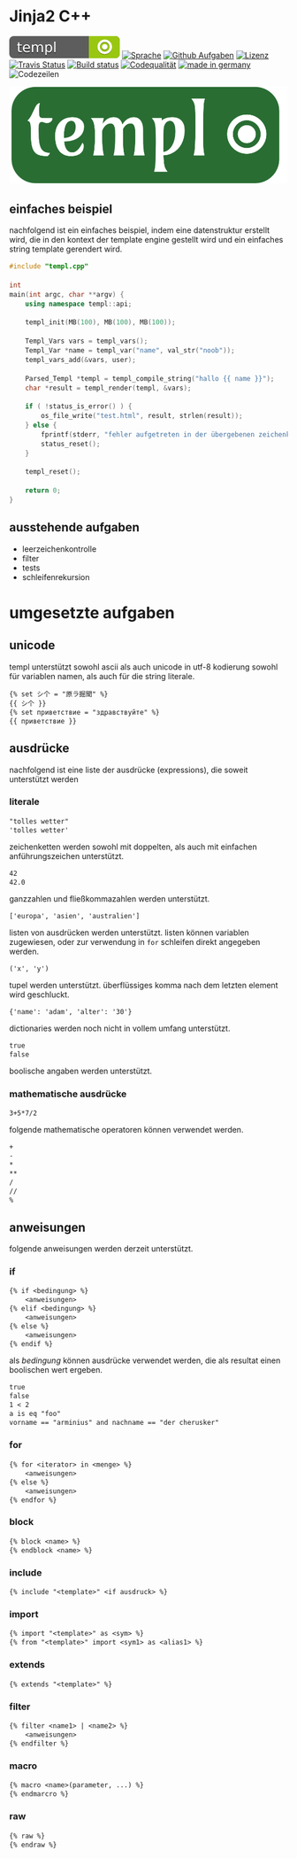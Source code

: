 # Jinja2 C++

[![Templ](static/shield.svg)](https://github.com/NoobSaibot/templ) [![Sprache](https://img.shields.io/badge/language-C++-blue.svg)](https://isocpp.org/) [![Github Aufgaben](https://img.shields.io/github/issues/NoobSaibot/templ)](https://github.com/NoobSaibot/templ/issues) [![Lizenz](https://img.shields.io/github/license/NoobSaibot/templ)](https://raw.githubusercontent.com/NoobSaibot/templ/dev/LICENSE) [![Travis Status](https://travis-ci.org/NoobSaibot/templ.svg?branch=dev)](https://travis-ci.org/NoobSaibot/templ) [![Build status](https://ci.appveyor.com/api/projects/status/d5vpfm3mtao94aow/branch/dev?svg=true)](https://ci.appveyor.com/project/NoobSaibot/templ/branch/dev) [![Codequalität](https://api.codacy.com/project/badge/Grade/f4e97144ea6d43b3a38fc34e9b5e50b7)](https://www.codacy.com/manual/NoobSaibot/templ?utm_source=github.com&amp;utm_medium=referral&amp;utm_content=NoobSaibot/templ&amp;utm_campaign=Badge_Grade) [![made in germany](https://img.shields.io/badge/made%20in-germany-red)](https://en.wikipedia.org/wiki/Made_in_Germany) ![Codezeilen](https://tokei.rs/b1/github/NoobSaibot/templ)

![](static/logo_1000.png)

## einfaches beispiel

nachfolgend ist ein einfaches beispiel, indem eine datenstruktur erstellt wird, die in den kontext der
template engine gestellt wird und ein einfaches string template gerendert wird.

```c++
#include "templ.cpp"

int
main(int argc, char **argv) {
    using namespace templ::api;

    templ_init(MB(100), MB(100), MB(100));

    Templ_Vars vars = templ_vars();
    Templ_Var *name = templ_var("name", val_str("noob"));
    templ_vars_add(&vars, user);

    Parsed_Templ *templ = templ_compile_string("hallo {{ name }}");
    char *result = templ_render(templ, &vars);

    if ( !status_is_error() ) {
        os_file_write("test.html", result, strlen(result));
    } else {
        fprintf(stderr, "fehler aufgetreten in der übergebenen zeichenkette: %s\n", status_message());
        status_reset();
    }

    templ_reset();

    return 0;
}
```

## ausstehende aufgaben

- leerzeichenkontrolle
- filter
- tests
- schleifenrekursion

# umgesetzte aufgaben

## unicode

templ unterstützt sowohl ascii als auch unicode in utf-8 kodierung sowohl für variablen namen, als auch
für die string literale.

```jinja2
{% set シ个 = "原ラ掘聞" %}
{{ シ个 }}
{% set приветствие = "здравствуйте" %}
{{ приветствие }}
```

## ausdrücke

nachfolgend ist eine liste der ausdrücke (expressions), die soweit unterstützt werden

### literale

```jinja2
"tolles wetter"
'tolles wetter'
```

zeichenketten werden sowohl mit doppelten, als auch mit einfachen anführungszeichen unterstützt.

```jinja2
42
42.0
```

ganzzahlen und fließkommazahlen werden unterstützt.

```jinja2
['europa', 'asien', 'australien']
```

listen von ausdrücken werden unterstützt. listen können variablen zugewiesen, oder zur 
verwendung in `for` schleifen direkt angegeben werden.

```jinja2
('x', 'y')
```

tupel werden unterstützt. überflüssiges komma nach dem letzten element wird geschluckt.

```jinja2
{'name': 'adam', 'alter': '30'}
```

dictionaries werden noch nicht in vollem umfang unterstützt.

```jinja2
true
false
```

boolische angaben werden unterstützt.

### mathematische ausdrücke

```jinja2
3+5*7/2
```

folgende mathematische operatoren können verwendet werden.

```jinja2
+
-
*
**
/
//
%
```

## anweisungen

folgende anweisungen werden derzeit unterstützt.

### if

```jinja2
{% if <bedingung> %}
    <anweisungen>
{% elif <bedingung> %}
    <anweisungen>
{% else %}
    <anweisungen>
{% endif %}
```

als *bedingung* können ausdrücke verwendet werden, die als resultat einen boolischen wert ergeben.

    true
    false
    1 < 2
    a is eq "foo"
    vorname == "arminius" and nachname == "der cherusker"

### for

```jinja2
{% for <iterator> in <menge> %}
    <anweisungen>
{% else %}
    <anweisungen>
{% endfor %}
```

### block

```jinja2
{% block <name> %}
{% endblock <name> %}
```

### include

```jinja2
{% include "<template>" <if ausdruck> %}
```

### import

```jinja2
{% import "<template>" as <sym> %}
{% from "<template>" import <sym1> as <alias1> %}
```

### extends

```jinja2
{% extends "<template>" %}
```

### filter

```jinja2
{% filter <name1> | <name2> %}
    <anweisungen>
{% endfilter %}
```

### macro

```jinja2
{% macro <name>(parameter, ...) %}
{% endmarcro %}
```

### raw

```jinja2
{% raw %}
{% endraw %}
```

